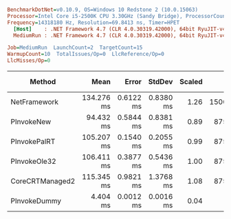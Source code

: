 ``` ini

BenchmarkDotNet=v0.10.9, OS=Windows 10 Redstone 2 (10.0.15063)
Processor=Intel Core i5-2500K CPU 3.30GHz (Sandy Bridge), ProcessorCount=4
Frequency=14318180 Hz, Resolution=69.8413 ns, Timer=HPET
  [Host]    : .NET Framework 4.7 (CLR 4.0.30319.42000), 64bit RyuJIT-v4.7.2102.0
  MediumRun : .NET Framework 4.7 (CLR 4.0.30319.42000), 64bit RyuJIT-v4.7.2102.0

Job=MediumRun  LaunchCount=2  TargetCount=15  
WarmupCount=10  TotalIssues/Op=0  LlcReference/Op=0  
LlcMisses/Op=0  

```
 |          Method |       Mean |     Error |    StdDev | Scaled |     Gen 0 | Allocated | Mispredict rate | BranchInstructions/Op | CacheMisses/Op | BranchMispredictions/Op | BranchInstructionRetired/Op |
 |---------------- |-----------:|----------:|----------:|-------:|----------:|----------:|----------------:|----------------------:|---------------:|------------------------:|----------------------------:|
 |    NetFramework | 134.276 ms | 0.6122 ms | 0.8380 ms |   1.26 | 1500.0000 | 4771004 B |          1,44 % |              11844693 |           5312 |                  170154 |                    11844714 |
 |      PInvokeNew |  94.432 ms | 0.5844 ms | 0.8381 ms |   0.89 |  875.0000 | 2830968 B |          1,19 % |               7922907 |           2523 |                   93915 |                     7922907 |
 |    PInvokePalRT | 105.207 ms | 0.1540 ms | 0.2055 ms |   0.99 |  875.0000 | 2830968 B |             ¤¤¤ |                     0 |              0 |                       0 |                           0 |
 |    PInvokeOle32 | 106.411 ms | 0.3877 ms | 0.5436 ms |   1.00 |  875.0000 | 2830968 B |          1,39 % |               7892004 |           2505 |                  109842 |                     7892004 |
 | CoreCRTManaged2 | 115.345 ms | 0.9821 ms | 1.3768 ms |   1.08 |  875.0000 | 2830968 B |          1,32 % |              64325956 |          18773 |                  848725 |                    64325973 |
 |    PInvokeDummy |   4.404 ms | 0.0012 ms | 0.0016 ms |   0.04 |         - |       0 B |          0,05 % |               1506329 |            224 |                     710 |                     1506329 |
